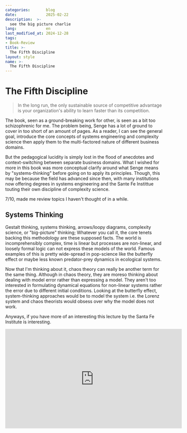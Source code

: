 ```yaml
---
categories:       blog
date:             2025-02-22
description:  >-
  see the big picture charlie 
lang:             en
last_modified_at: 2024-12-28
tags:
- Book-Review
title: >-
  The Fifth Discipline 
layout: style
name: >-
  The Fifth Discipline 
---
```



# The Fifth Discipline

> In the long run, the only sustainable source of competitive advantage is your organization's ability to learn faster than its competition.

The book, seen as a ground-breaking work for other, is seen as a bit too schizophrenic for me. The problem being, Senge has a lot of ground to cover in too short of an amount of pages. As a reader, I can see the general goal, introduce the core concepts of systems engineering and complexity science then apply them to the multi-factored nature of different business domains. 

But the pedagogical lucidity is simply lost in the flood of anecdotes and context-switching between separate business domains. What I wished for more in this book was more conceptual clarify around what Senge means by "systems-thinking" before going on to apply its principles. Though, this may be because the field has advanced since then, with many institutions now offering degrees in systems engineering and the Sante Fe Instittue touting their own discipline of complexity science.

7/10, made me review topics I haven't thought of in a while. 

## Systems Thinking 

Gestalt thinking, systems thinking, arrows/loopy diagrams, complexity science, or "big-picture" thinking; Whatever you call it, the core tenets backing this methodology are these supposed facts. The world is incomprehensibly complex, time is linear but processes are non-linear, and loosely formal logic can not express these models of the world. Famous examples of this is pretty wide-spread in pop-science like the butterfly effect or maybe less known predator-prey dynamics in ecological systems.

Now that I'm thinking about it, chaos theory can really be another term for the same thing. Although in chaos theory, they are moreso thinking about dealing with model error rather than expressing a model. They aren't too interested in formulating dynamical equations for non-linear systems rather the error due to different initial conditions. Looking at the butterfly effect, system-thinking approaches would be to model the system i.e. the Lorenz system and chaos theorists would obsess over why the model does not work.

Anyways, if you have more of an interesting this lecture by the Santa Fe Institute is interesting.

<iframe width="560" height="315" src="https://www.youtube.com/embed/JR93X7xK05o?si=Mah-Vwxr8nzkDU2W" title="YouTube video player" frameborder="0" allow="accelerometer; autoplay; clipboard-write; encrypted-media; gyroscope; picture-in-picture; web-share" referrerpolicy="strict-origin-when-cross-origin" allowfullscreen></iframe>



